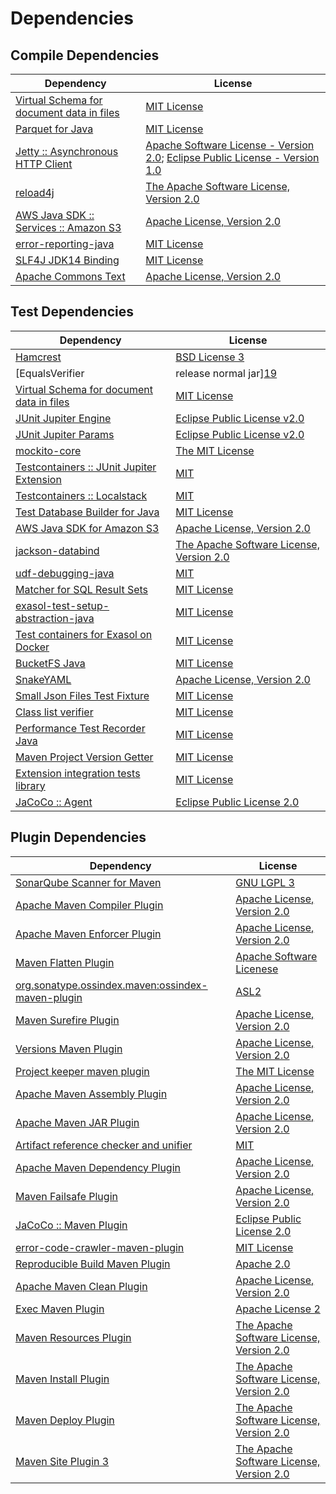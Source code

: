 <!-- @formatter:off -->
# Dependencies

## Compile Dependencies

| Dependency                                     | License                                                                               |
| ---------------------------------------------- | ------------------------------------------------------------------------------------- |
| [Virtual Schema for document data in files][0] | [MIT License][1]                                                                      |
| [Parquet for Java][2]                          | [MIT License][3]                                                                      |
| [Jetty :: Asynchronous HTTP Client][4]         | [Apache Software License - Version 2.0][5]; [Eclipse Public License - Version 1.0][6] |
| [reload4j][7]                                  | [The Apache Software License, Version 2.0][8]                                         |
| [AWS Java SDK :: Services :: Amazon S3][9]     | [Apache License, Version 2.0][10]                                                     |
| [error-reporting-java][11]                     | [MIT License][12]                                                                     |
| [SLF4J JDK14 Binding][13]                      | [MIT License][14]                                                                     |
| [Apache Commons Text][15]                      | [Apache License, Version 2.0][16]                                                     |

## Test Dependencies

| Dependency                                      | License                                        |
| ----------------------------------------------- | ---------------------------------------------- |
| [Hamcrest][17]                                  | [BSD License 3][18]                            |
| [EqualsVerifier | release normal jar][19]       | [Apache License, Version 2.0][16]              |
| [Virtual Schema for document data in files][0]  | [MIT License][1]                               |
| [JUnit Jupiter Engine][20]                      | [Eclipse Public License v2.0][21]              |
| [JUnit Jupiter Params][20]                      | [Eclipse Public License v2.0][21]              |
| [mockito-core][22]                              | [The MIT License][23]                          |
| [Testcontainers :: JUnit Jupiter Extension][24] | [MIT][25]                                      |
| [Testcontainers :: Localstack][24]              | [MIT][25]                                      |
| [Test Database Builder for Java][26]            | [MIT License][27]                              |
| [AWS Java SDK for Amazon S3][9]                 | [Apache License, Version 2.0][10]              |
| [jackson-databind][28]                          | [The Apache Software License, Version 2.0][16] |
| [udf-debugging-java][29]                        | [MIT][30]                                      |
| [Matcher for SQL Result Sets][31]               | [MIT License][32]                              |
| [exasol-test-setup-abstraction-java][33]        | [MIT License][34]                              |
| [Test containers for Exasol on Docker][35]      | [MIT License][36]                              |
| [BucketFS Java][37]                             | [MIT License][38]                              |
| [SnakeYAML][39]                                 | [Apache License, Version 2.0][8]               |
| [Small Json Files Test Fixture][40]             | [MIT License][41]                              |
| [Class list verifier][42]                       | [MIT License][43]                              |
| [Performance Test Recorder Java][44]            | [MIT License][45]                              |
| [Maven Project Version Getter][46]              | [MIT License][47]                              |
| [Extension integration tests library][48]       | [MIT License][49]                              |
| [JaCoCo :: Agent][50]                           | [Eclipse Public License 2.0][51]               |

## Plugin Dependencies

| Dependency                                              | License                                       |
| ------------------------------------------------------- | --------------------------------------------- |
| [SonarQube Scanner for Maven][52]                       | [GNU LGPL 3][53]                              |
| [Apache Maven Compiler Plugin][54]                      | [Apache License, Version 2.0][16]             |
| [Apache Maven Enforcer Plugin][55]                      | [Apache License, Version 2.0][16]             |
| [Maven Flatten Plugin][56]                              | [Apache Software Licenese][8]                 |
| [org.sonatype.ossindex.maven:ossindex-maven-plugin][57] | [ASL2][8]                                     |
| [Maven Surefire Plugin][58]                             | [Apache License, Version 2.0][16]             |
| [Versions Maven Plugin][59]                             | [Apache License, Version 2.0][16]             |
| [Project keeper maven plugin][60]                       | [The MIT License][61]                         |
| [Apache Maven Assembly Plugin][62]                      | [Apache License, Version 2.0][16]             |
| [Apache Maven JAR Plugin][63]                           | [Apache License, Version 2.0][16]             |
| [Artifact reference checker and unifier][64]            | [MIT][30]                                     |
| [Apache Maven Dependency Plugin][65]                    | [Apache License, Version 2.0][16]             |
| [Maven Failsafe Plugin][66]                             | [Apache License, Version 2.0][16]             |
| [JaCoCo :: Maven Plugin][67]                            | [Eclipse Public License 2.0][51]              |
| [error-code-crawler-maven-plugin][68]                   | [MIT License][69]                             |
| [Reproducible Build Maven Plugin][70]                   | [Apache 2.0][8]                               |
| [Apache Maven Clean Plugin][71]                         | [Apache License, Version 2.0][16]             |
| [Exec Maven Plugin][72]                                 | [Apache License 2][8]                         |
| [Maven Resources Plugin][73]                            | [The Apache Software License, Version 2.0][8] |
| [Maven Install Plugin][74]                              | [The Apache Software License, Version 2.0][8] |
| [Maven Deploy Plugin][75]                               | [The Apache Software License, Version 2.0][8] |
| [Maven Site Plugin 3][76]                               | [The Apache Software License, Version 2.0][8] |

[0]: https://github.com/exasol/virtual-schema-common-document-files/
[1]: https://github.com/exasol/virtual-schema-common-document-files/blob/main/LICENSE
[2]: https://github.com/exasol/parquet-io-java/
[3]: https://github.com/exasol/parquet-io-java/blob/main/LICENSE
[4]: https://eclipse.org/jetty/jetty-client
[5]: http://www.apache.org/licenses/LICENSE-2.0
[6]: https://www.eclipse.org/org/documents/epl-v10.php
[7]: https://reload4j.qos.ch
[8]: http://www.apache.org/licenses/LICENSE-2.0.txt
[9]: https://aws.amazon.com/sdkforjava
[10]: https://aws.amazon.com/apache2.0
[11]: https://github.com/exasol/error-reporting-java/
[12]: https://github.com/exasol/error-reporting-java/blob/main/LICENSE
[13]: http://www.slf4j.org
[14]: http://www.opensource.org/licenses/mit-license.php
[15]: https://commons.apache.org/proper/commons-text
[16]: https://www.apache.org/licenses/LICENSE-2.0.txt
[17]: http://hamcrest.org/JavaHamcrest/
[18]: http://opensource.org/licenses/BSD-3-Clause
[19]: https://www.jqno.nl/equalsverifier
[20]: https://junit.org/junit5/
[21]: https://www.eclipse.org/legal/epl-v20.html
[22]: https://github.com/mockito/mockito
[23]: https://github.com/mockito/mockito/blob/main/LICENSE
[24]: https://testcontainers.org
[25]: http://opensource.org/licenses/MIT
[26]: https://github.com/exasol/test-db-builder-java/
[27]: https://github.com/exasol/test-db-builder-java/blob/main/LICENSE
[28]: https://github.com/FasterXML/jackson
[29]: https://github.com/exasol/udf-debugging-java/
[30]: https://opensource.org/licenses/MIT
[31]: https://github.com/exasol/hamcrest-resultset-matcher/
[32]: https://github.com/exasol/hamcrest-resultset-matcher/blob/main/LICENSE
[33]: https://github.com/exasol/exasol-test-setup-abstraction-java/
[34]: https://github.com/exasol/exasol-test-setup-abstraction-java/blob/main/LICENSE
[35]: https://github.com/exasol/exasol-testcontainers/
[36]: https://github.com/exasol/exasol-testcontainers/blob/main/LICENSE
[37]: https://github.com/exasol/bucketfs-java/
[38]: https://github.com/exasol/bucketfs-java/blob/main/LICENSE
[39]: https://bitbucket.org/snakeyaml/snakeyaml
[40]: https://github.com/exasol/small-json-files-test-fixture/
[41]: https://github.com/exasol/small-json-files-test-fixture/blob/main/LICENSE
[42]: https://github.com/exasol/java-class-list-extractor/
[43]: https://github.com/exasol/java-class-list-extractor/blob/main/LICENSE
[44]: https://github.com/exasol/performance-test-recorder-java/
[45]: https://github.com/exasol/performance-test-recorder-java/blob/main/LICENSE
[46]: https://github.com/exasol/maven-project-version-getter/
[47]: https://github.com/exasol/maven-project-version-getter/blob/main/LICENSE
[48]: https://github.com/exasol/extension-manager/
[49]: https://github.com/exasol/extension-manager/blob/main/LICENSE
[50]: https://www.eclemma.org/jacoco/index.html
[51]: https://www.eclipse.org/legal/epl-2.0/
[52]: http://sonarsource.github.io/sonar-scanner-maven/
[53]: http://www.gnu.org/licenses/lgpl.txt
[54]: https://maven.apache.org/plugins/maven-compiler-plugin/
[55]: https://maven.apache.org/enforcer/maven-enforcer-plugin/
[56]: https://www.mojohaus.org/flatten-maven-plugin/
[57]: https://sonatype.github.io/ossindex-maven/maven-plugin/
[58]: https://maven.apache.org/surefire/maven-surefire-plugin/
[59]: http://www.mojohaus.org/versions-maven-plugin/
[60]: https://github.com/exasol/project-keeper/
[61]: https://github.com/exasol/project-keeper/blob/main/LICENSE
[62]: https://maven.apache.org/plugins/maven-assembly-plugin/
[63]: https://maven.apache.org/plugins/maven-jar-plugin/
[64]: https://github.com/exasol/artifact-reference-checker-maven-plugin
[65]: https://maven.apache.org/plugins/maven-dependency-plugin/
[66]: https://maven.apache.org/surefire/maven-failsafe-plugin/
[67]: https://www.jacoco.org/jacoco/trunk/doc/maven.html
[68]: https://github.com/exasol/error-code-crawler-maven-plugin/
[69]: https://github.com/exasol/error-code-crawler-maven-plugin/blob/main/LICENSE
[70]: http://zlika.github.io/reproducible-build-maven-plugin
[71]: https://maven.apache.org/plugins/maven-clean-plugin/
[72]: http://www.mojohaus.org/exec-maven-plugin
[73]: http://maven.apache.org/plugins/maven-resources-plugin/
[74]: http://maven.apache.org/plugins/maven-install-plugin/
[75]: http://maven.apache.org/plugins/maven-deploy-plugin/
[76]: http://maven.apache.org/plugins/maven-site-plugin/
